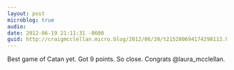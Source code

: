```yaml
---
layout: post
microblog: true
audio: 
date: 2012-06-19 21:11:31 -0600
guid: http://craigmcclellan.micro.blog/2012/06/20/t215280694174298113.html
---
```

Best game of Catan yet. Got 9 points. So close. Congrats @laura_mcclellan.
